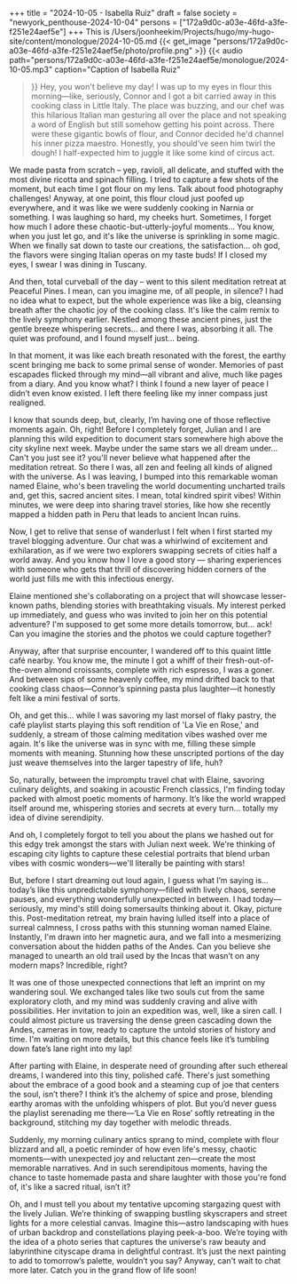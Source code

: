+++
title = "2024-10-05 - Isabella Ruiz"
draft = false
society = "newyork_penthouse-2024-10-04"
persons = ["172a9d0c-a03e-46fd-a3fe-f251e24aef5e"]
+++
This is /Users/joonheekim/Projects/hugo/my-hugo-site/content/monologue/2024-10-05.md
{{< get_image "persons/172a9d0c-a03e-46fd-a3fe-f251e24aef5e/photo/profile.png" >}}
{{< audio
    path="persons/172a9d0c-a03e-46fd-a3fe-f251e24aef5e/monologue/2024-10-05.mp3" 
    caption="Caption of Isabella Ruiz"
>}}
Hey, you won't believe my day!
I was up to my eyes in flour this morning—like, seriously, Connor and I got a bit carried away in this cooking class in Little Italy. The place was buzzing, and our chef was this hilarious Italian man gesturing all over the place and not speaking a word of English but still somehow getting his point across. There were these gigantic bowls of flour, and Connor decided he'd channel his inner pizza maestro. Honestly, you should’ve seen him twirl the dough! I half-expected him to juggle it like some kind of circus act. 

We made pasta from scratch – yep, ravioli, all delicate, and stuffed with the most divine ricotta and spinach filling. I tried to capture a few shots of the moment, but each time I got flour on my lens. Talk about food photography challenges! Anyway, at one point, this flour cloud just poofed up everywhere, and it was like we were suddenly cooking in Narnia or something. I was laughing so hard, my cheeks hurt. 
Sometimes, I forget how much I adore these chaotic-but-utterly-joyful moments... You know, when you just let go, and it's like the universe is sprinkling in some magic. When we finally sat down to taste our creations, the satisfaction... oh god, the flavors were singing Italian operas on my taste buds! If I closed my eyes, I swear I was dining in Tuscany.

And then, total curveball of the day – went to this silent meditation retreat at Peaceful Pines. I mean, can you imagine me, of all people, in silence? I had no idea what to expect, but the whole experience was like a big, cleansing breath after the chaotic joy of the cooking class. It's like the calm remix to the lively symphony earlier. Nestled among these ancient pines, just the gentle breeze whispering secrets... and there I was, absorbing it all. The quiet was profound, and I found myself just... being. 

In that moment, it was like each breath resonated with the forest, the earthy scent bringing me back to some primal sense of wonder. Memories of past escapades flicked through my mind—all vibrant and alive, much like pages from a diary. And you know what? I think I found a new layer of peace I didn’t even know existed. I left there feeling like my inner compass just realigned.

I know that sounds deep, but, clearly, I’m having one of those reflective moments again. Oh, right! Before I completely forget, Julian and I are planning this wild expedition to document stars somewhere high above the city skyline next week. Maybe under the same stars we all dream under... Can't you just see it?
 you'll never believe what happened after the meditation retreat. So there I was, all zen and feeling all kinds of aligned with the universe. As I was leaving, I bumped into this remarkable woman named Elaine, who's been traveling the world documenting uncharted trails and, get this, sacred ancient sites. I mean, total kindred spirit vibes! Within minutes, we were deep into sharing travel stories, like how she recently mapped a hidden path in Peru that leads to ancient Incan ruins. 

Now, I get to relive that sense of wanderlust I felt when I first started my travel blogging adventure. Our chat was a whirlwind of excitement and exhilaration, as if we were two explorers swapping secrets of cities half a world away. And you know how I love a good story — sharing experiences with someone who gets that thrill of discovering hidden corners of the world just fills me with this infectious energy.

Elaine mentioned she's collaborating on a project that will showcase lesser-known paths, blending stories with breathtaking visuals. My interest perked up immediately, and guess who was invited to join her on this potential adventure? I'm supposed to get some more details tomorrow, but... ack! Can you imagine the stories and the photos we could capture together?

Anyway, after that surprise encounter, I wandered off to this quaint little café nearby. You know me, the minute I got a whiff of their fresh-out-of-the-oven almond croissants, complete with rich espresso, I was a goner. And between sips of some heavenly coffee, my mind drifted back to that cooking class chaos—Connor’s spinning pasta plus laughter—it honestly felt like a mini festival of sorts. 

Oh, and get this... while I was savoring my last morsel of flaky pastry, the café playlist starts playing this soft rendition of 'La Vie en Rose,' and suddenly, a stream of those calming meditation vibes washed over me again. It's like the universe was in sync with me, filling these simple moments with meaning. Stunning how these unscripted portions of the day just weave themselves into the larger tapestry of life, huh?

So, naturally, between the impromptu travel chat with Elaine, savoring culinary delights, and soaking in acoustic French classics, I'm finding today packed with almost poetic moments of harmony. It’s like the world wrapped itself around me, whispering stories and secrets at every turn... totally my idea of divine serendipity.

And oh, I completely forgot to tell you about the plans we hashed out for this edgy trek amongst the stars with Julian next week. We're thinking of escaping city lights to capture these celestial portraits that blend urban vibes with cosmic wonders—we'll literally be painting with stars!

But, before I start dreaming out loud again, I guess what I’m saying is... today’s like this unpredictable symphony—filled with lively chaos, serene pauses, and everything wonderfully unexpected in between.
I had today—seriously, my mind's still doing somersaults thinking about it. Okay, picture this. Post-meditation retreat, my brain having lulled itself into a place of surreal calmness, I cross paths with this stunning woman named Elaine. Instantly, I'm drawn into her magnetic aura, and we fall into a mesmerizing conversation about the hidden paths of the Andes. Can you believe she managed to unearth an old trail used by the Incas that wasn’t on any modern maps? Incredible, right?

It was one of those unexpected connections that left an imprint on my wandering soul. We exchanged tales like two souls cut from the same exploratory cloth, and my mind was suddenly craving and alive with possibilities. Her invitation to join an expedition was, well, like a siren call. I could almost picture us traversing the dense green cascading down the Andes, cameras in tow, ready to capture the untold stories of history and time. I'm waiting on more details, but this chance feels like it’s tumbling down fate’s lane right into my lap!

After parting with Elaine, in desperate need of grounding after such ethereal dreams, I wandered into this tiny, polished café. There's just something about the embrace of a good book and a steaming cup of joe that centers the soul, isn’t there? I think it’s the alchemy of spice and prose, blending earthy aromas with the unfolding whispers of plot. But you’d never guess the playlist serenading me there—‘La Vie en Rose’ softly retreating in the background, stitching my day together with melodic threads.

Suddenly, my morning culinary antics sprang to mind, complete with flour blizzard and all, a poetic reminder of how even life's messy, chaotic moments—with unexpected joy and reluctant zen—create the most memorable narratives. And in such serendipitous moments, having the chance to taste homemade pasta and share laughter with those you're fond of, it's like a sacred ritual, isn’t it?

Oh, and I must tell you about my tentative upcoming stargazing quest with the lively Julian. We’re thinking of swapping bustling skyscrapers and street lights for a more celestial canvas. Imagine this—astro landscaping with hues of urban backdrop and constellations playing peek-a-boo. We’re toying with the idea of a photo series that captures the universe's raw beauty and labyrinthine cityscape drama in delightful contrast. It’s just the next painting to add to tomorrow’s palette, wouldn’t you say?
Anyway, can't wait to chat more later. Catch you in the grand flow of life soon!

